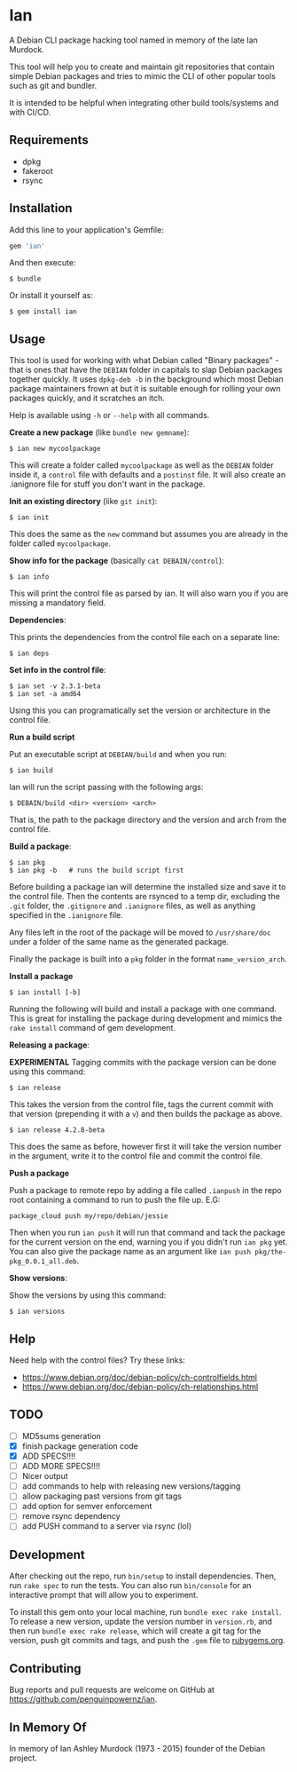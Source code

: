 # Ian

A Debian CLI package hacking tool named in memory of the late Ian Murdock.

This tool will help you to create and maintain git repositories that contain simple
Debian packages and tries to mimic the CLI of other popular tools such as git and
bundler.

It is intended to be helpful when integrating other build tools/systems and
with CI/CD.

## Requirements

* dpkg
* fakeroot
* rsync

## Installation

Add this line to your application's Gemfile:

```ruby
gem 'ian'
```

And then execute:

    $ bundle

Or install it yourself as:

    $ gem install ian

## Usage

This tool is used for working with what Debian called "Binary packages" - that is
ones that have the `DEBIAN` folder in capitals to slap Debian packages together
quickly.  It uses `dpkg-deb -b` in the background which most Debian package
maintainers frown at but it is suitable enough for rolling your own packages
quickly, and it scratches an itch.

Help is available using `-h` or `--help` with all commands.

**Create a new package** (like `bundle new gemname`):

    $ ian new mycoolpackage

This will create a folder called `mycoolpackage` as well as the `DEBIAN` folder
inside it, a `control` file with defaults and a `postinst` file.  It will also
create an .ianignore file for stuff you don't want in the package.

**Init an existing directory** (like `git init`):

    $ ian init

This does the same as the `new` command but assumes you are already in the folder
called `mycoolpackage`.

**Show info for the package** (basically `cat DEBAIN/control`):

    $ ian info

This will print the control file as parsed by ian.  It will also warn you if you
are missing a mandatory field.

**Dependencies**:

This prints the dependencies from the control file each on a separate line:

    $ ian deps

**Set info in the control file**:

    $ ian set -v 2.3.1-beta
    $ ian set -a amd64

Using this you can programatically set the version or architecture in the control
file.

**Run a build script**

Put an executable script at `DEBIAN/build` and when you run:

    $ ian build

Ian will run the script passing with the following args:

    $ DEBAIN/build <dir> <version> <arch>

That is, the path to the package directory and the version and arch from the
control file.

**Build a package**:

    $ ian pkg
    $ ian pkg -b   # runs the build script first

Before building a package ian will determine the installed size and save it to
the control file.  Then the contents are rsynced to a temp dir, excluding the `.git`
folder, the `.gitignore` and `.ianignore` files, as well as anything specified in
the `.ianignore` file.

Any files left in the root of the package will be moved to `/usr/share/doc` under
a folder of the same name as the generated package.

Finally the package is built into a `pkg` folder in the format `name_version_arch`.

**Install a package**

    $ ian install [-b]

Running the following will build and install a package with one command.  This is great
for installing the package during development and mimics the `rake install` command of gem
development.

**Releasing a package**:

__EXPERIMENTAL__ Tagging commits with the package version can be done using this command:

    $ ian release

This takes the version from the control file, tags the current commit with that
version (prepending it with a `v`) and then builds the package as above.

    $ ian release 4.2.8-beta

This does the same as before, however first it will take the version number in
the argument, write it to the control file and commit the control file.

**Push a package**

Push a package to remote repo by adding a file called `.ianpush` in the repo root
containing a command to run to push the file up.  E.G:

    package_cloud push my/repo/debian/jessie

Then when you run `ian push` it will run that command and tack the package for
the current version on the end, warning you if you didn't run `ian pkg` yet.  You
can also give the package name as an argument like `ian push pkg/the-pkg_0.0.1_all.deb`.

**Show versions**:

Show the versions by using this command:

    $ ian versions

## Help

Need help with the control files?  Try these links:

* https://www.debian.org/doc/debian-policy/ch-controlfields.html
* https://www.debian.org/doc/debian-policy/ch-relationships.html

## TODO

- [ ] MD5sums generation
- [x] finish package generation code
- [x] ADD SPECS!!!!
- [ ] ADD MORE SPECS!!!!
- [ ] Nicer output
- [ ] add commands to help with releasing new versions/tagging
- [ ] allow packaging past versions from git tags
- [ ] add option for semver enforcement
- [ ] remove rsync dependency
- [ ] add PUSH command to a server via rsync (lol)

## Development

After checking out the repo, run `bin/setup` to install dependencies. Then, run `rake spec` to run the tests. You can also run `bin/console` for an interactive prompt that will allow you to experiment.

To install this gem onto your local machine, run `bundle exec rake install`. To release a new version, update the version number in `version.rb`, and then run `bundle exec rake release`, which will create a git tag for the version, push git commits and tags, and push the `.gem` file to [rubygems.org](https://rubygems.org).

## Contributing

Bug reports and pull requests are welcome on GitHub at https://github.com/penguinpowernz/ian.

## In Memory Of

In memory of Ian Ashley Murdock (1973 - 2015) founder of the Debian project.
